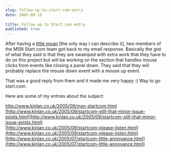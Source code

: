 ```yaml
---
slug: follow-up-to-start-com-entry
date: 2005-09-15
 
title: Follow up to Start.com entry
published: true
---
```

After having a [little moan](http://www.kinlan.co.uk/2005/09/startcom-still-that-minor-issue-exists.html) [the only way I can describe it], two members of the MSN Start.com team got back to my email response.  Basically the gist of what they said is that they are swamped with extra work that they have to do on this project but will be working on the section that handles mouse clicks from events like closing a panel down.  They said that they will probably replace the mouse down event with a mouse up event.<p />That was a good reply from them and it made me very happy :)  Way to go start.com.<p />Here are some of my entries about the subject<p />http://www.kinlan.co.uk/2005/09/msn-startcom.html<br />[http://www.kinlan.co.uk/2005/09/startcom-still-that-minor-issue-exists.html](http://www.kinlan.co.uk/2005/09/startcom-still-that-minor-issue-exists.html)<br />[http://www.kinlan.co.uk/2005/09/startcom-please-listen.html](http://www.kinlan.co.uk/2005/09/startcom-please-listen.html)<br />[http://www.kinlan.co.uk/2005/07/startcom-little-annoyance.html](http://www.kinlan.co.uk/2005/07/startcom-little-annoyance.html)<p />

